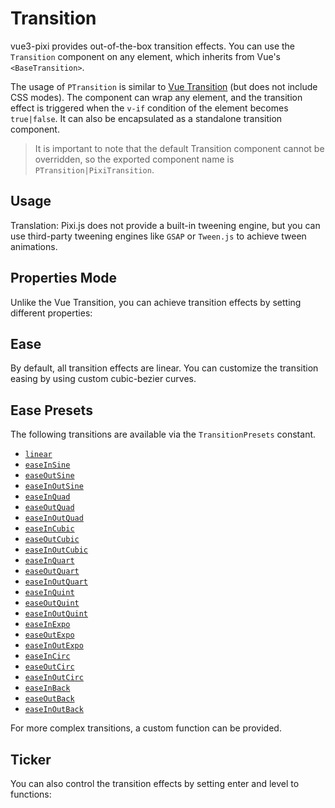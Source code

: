 # Transition

vue3-pixi provides out-of-the-box transition effects. You can use the `Transition` component on any element, which inherits from Vue's `<BaseTransition>`.

The usage of `PTransition` is similar to [Vue Transition](https://cn.vuejs.org/guide/built-ins/transition.html#javascript-hooks) (but does not include CSS modes). The component can wrap any element, and the transition effect is triggered when the `v-if` condition of the element becomes `true|false`. It can also be encapsulated as a standalone transition component.

> It is important to note that the default Transition component cannot be overridden, so the exported component name is `PTransition|PixiTransition`.

## Usage

Translation: Pixi.js does not provide a built-in tweening engine, but you can use third-party tweening engines like `GSAP` or `Tween.js` to achieve tween animations.

<demo src="./demo/basic.vue" :width="400" :expand="false" />

## Properties Mode

Unlike the Vue Transition, you can achieve transition effects by setting different properties:

<demo src="./demo/properties-basic.vue" :width="400" />


## Ease

By default, all transition effects are linear. You can customize the transition easing by using custom cubic-bezier curves.

<demo src="./demo/properties-ease-presets.vue" :width="400" />

## Ease Presets

The following transitions are available via the `TransitionPresets` constant.

- [`linear`](https://cubic-bezier.com/#0,0,1,1)
- [`easeInSine`](https://cubic-bezier.com/#.12,0,.39,0)
- [`easeOutSine`](https://cubic-bezier.com/#.61,1,.88,1)
- [`easeInOutSine`](https://cubic-bezier.com/#.37,0,.63,1)
- [`easeInQuad`](https://cubic-bezier.com/#.11,0,.5,0)
- [`easeOutQuad`](https://cubic-bezier.com/#.5,1,.89,1)
- [`easeInOutQuad`](https://cubic-bezier.com/#.45,0,.55,1)
- [`easeInCubic`](https://cubic-bezier.com/#.32,0,.67,0)
- [`easeOutCubic`](https://cubic-bezier.com/#.33,1,.68,1)
- [`easeInOutCubic`](https://cubic-bezier.com/#.65,0,.35,1)
- [`easeInQuart`](https://cubic-bezier.com/#.5,0,.75,0)
- [`easeOutQuart`](https://cubic-bezier.com/#.25,1,.5,1)
- [`easeInOutQuart`](https://cubic-bezier.com/#.76,0,.24,1)
- [`easeInQuint`](https://cubic-bezier.com/#.64,0,.78,0)
- [`easeOutQuint`](https://cubic-bezier.com/#.22,1,.36,1)
- [`easeInOutQuint`](https://cubic-bezier.com/#.83,0,.17,1)
- [`easeInExpo`](https://cubic-bezier.com/#.7,0,.84,0)
- [`easeOutExpo`](https://cubic-bezier.com/#.16,1,.3,1)
- [`easeInOutExpo`](https://cubic-bezier.com/#.87,0,.13,1)
- [`easeInCirc`](https://cubic-bezier.com/#.55,0,1,.45)
- [`easeOutCirc`](https://cubic-bezier.com/#0,.55,.45,1)
- [`easeInOutCirc`](https://cubic-bezier.com/#.85,0,.15,1)
- [`easeInBack`](https://cubic-bezier.com/#.36,0,.66,-.56)
- [`easeOutBack`](https://cubic-bezier.com/#.34,1.56,.64,1)
- [`easeInOutBack`](https://cubic-bezier.com/#.68,-.6,.32,1.6)

For more complex transitions, a custom function can be provided.

<demo src="./demo/properties-sase-custom.vue" :width="400" />

## Ticker

You can also control the transition effects by setting enter and level to functions:

<demo src="./demo/ticker.vue" :width="400" />